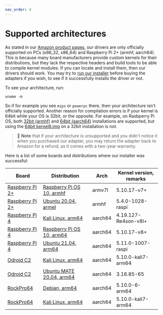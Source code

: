 ```yaml
---
nav_order: 4
---
```


# Supported architectures

As stated in our [Amazon product pages](https://www.amazon.com/gp/product/B07FCN6WGX/ref=ask_ql_qh_dp_hza), our drivers are only officially supported on PCs (x86_32, x86_64) and Raspberry Pi 2+ (armhf, aarch64). This is because many board manufacturers provide custom kernels for their distributions, but they lack the respective headers and build tools to be able to compile kernel modules. If you can locate and install them, then our drivers should work. You may try to [run our installer](/) before buying the adapters if you wish, to see if it successfully installs the driver or not.

To see your architecture, run:

```shell
uname -m
```

So if for example you see `mips` or `powerpc` there,  then your architecture isn't officially supported. Another reason for compilation errors is if your kernel is 64bit while your OS is 32bit, or the opposite. For example, on Rasbperry Pi OS, both [32bit (armhf)](https://www.raspberrypi.org/software/operating-systems/#raspberry-pi-os-32-bit) and [64bit (aarch64)](https://www.raspberrypi.org/forums/viewtopic.php?t=275370) installations are supported, but using the [64bit kernel8.img](https://github.com/RPi-Distro/repo/issues/157#issuecomment-581576549) on a 32bit installation is not.

> 📝 **Note** that if your architecture is unsupported and you didn't notice it when you purchased our adapter, you may return the adapter back to Amazon for a refund, as it comes with a two-year warranty.

Here is a list of some boards and distributions where our installer was successful:

| Board | Distribution | Arch | Kernel version, remarks |
|---|---|---|---|
| [Raspberry Pi 2+](https://www.raspberrypi.org/products) | [Raspberry Pi OS 10, armhf](https://downloads.raspberrypi.org/raspios_full_armhf/images/raspios_full_armhf-2021-03-25/2021-03-04-raspios-buster-armhf-full.zip) | armv7l | 5.10.17-v7+ |
| [Raspberry Pi 2+](https://www.raspberrypi.org/products) | [Ubuntu 20.04, armel](https://ubuntu.com/download/raspberry-pi) | armhf | 5.4.0-1028-raspi |
| [Raspberry Pi 4](https://www.raspberrypi.org/products) | [Kali Linux, arm64](https://images.kali.org/arm-images/kali-linux-2021.1-rpi4-nexmon.img.xz) | aarch64 | 4.19.127-Re4son-v8l+ |
| [Raspberry Pi 4](https://www.raspberrypi.org/products) | [Raspberry Pi OS 10, arm64](https://downloads.raspberrypi.org/raspios_arm64/images/raspios_arm64-2021-04-09/2021-03-04-raspios-buster-arm64.zip) | aarch64 | 5.10.17-v8+ |
| [Raspberry Pi 4](https://www.raspberrypi.org/products) | [Ubuntu 21.04, arm64](https://ubuntu.com/download/raspberry-pi) | aarch64 | 5.11.0-1007-raspi |
| [Odroid C2](https://www.hardkernel.com/shop/odroid-c2) | [Kali Linux, arm64](https://images.kali.org/arm-images/kali-linux-2021.1-odroidc2.img.xz) | aarch64 | 5.10.0-kali7-arm64 |
| [Odroid C2](https://www.hardkernel.com/shop/odroid-c2) | [Ubuntu MATE 20.04, arm64](https://wiki.odroid.com/odroid-c2/os_images/ubuntu/v4.0) | aarch64 | 3.16.85-65 |
| [RockPro64](https://www.pine64.org/rockpro64) | [Debian, arm64](https://wiki.pine64.org/index.php?title=ROCKPro64_Software_Release#Official_Debian) | aarch64 | 5.10.0-6-arm64 |
| [RockPro64](https://www.pine64.org/rockpro64) | [Kali Linux, arm64](https://images.kali.org/arm-images/kali-linux-2021.1-pinebook-pro.img.xz) | aarch64 | 5.10.0-kali7-arm64 |

<!--
Notes:
1. Kali Linux, 32bit (armel, armv7l, 4.19.127-Re4son-v7l+) has a bug in its `kalipi-kernel-headers 4.19.127-20210223` package, and needs this command:


```shell
sudo ln -s /usr/src/linux-headers-* /lib/modules/$(uname -r)/build
```

2. Ubuntu names: linux-image-raspi, linux-headers-raspi, preinstalled
-->
